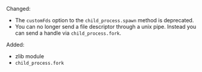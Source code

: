 Changed:

 * The `customFds` option to the `child_process.spawn` method is deprecated. 
 * You can no longer send a file descriptor through a unix pipe. Instead you can send a handle via `child_process.fork`.


Added:

 * zlib module
 * `child_process.fork`